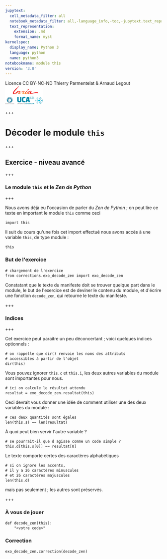 ```yaml
---
jupytext:
  cell_metadata_filter: all
  notebook_metadata_filter: all,-language_info,-toc,-jupytext.text_representation.jupytext_version,-jupytext.text_representation.format_version
  text_representation:
    extension: .md
    format_name: myst
kernelspec:
  display_name: Python 3
  language: python
  name: python3
notebookname: module this
version: '3.0'
---
```


<div class="licence">
<span>Licence CC BY-NC-ND</span>
<span>Thierry Parmentelat &amp; Arnaud Legout</span>
<span><img src="media/both-logos-small-alpha.png" /></span>
</div>

+++

# Décoder le module `this`

+++

## Exercice - niveau avancé

+++

### Le module `this` et le *Zen de Python*

+++

Nous avons déjà eu l'occasion de parler du *Zen de Python* ; on peut lire ce texte en important le module `this` comme ceci

```{code-cell} ipython3
import this
```

Il suit du cours qu'une fois cet import effectué nous avons accès à une variable `this`, de type module :

```{code-cell} ipython3
this
```

### But de l'exercice

```{code-cell} ipython3
# chargement de l'exercice
from corrections.exo_decode_zen import exo_decode_zen
```

Constatant que le texte du manifeste doit se trouver quelque part dans le module, le but de l'exercice est de deviner le contenu du module, et d'écrire une fonction `decode_zen`, qui retourne le texte du manifeste.

+++

### Indices

+++

Cet exercice peut paraître un peu déconcertant ; voici quelques indices optionnels :

```{code-cell} ipython3
# on rappelle que dir() renvoie les noms des attributs 
# accessibles à partir de l'objet
dir(this)
```

Vous pouvez ignorer `this.c` et `this.i`, les deux autres variables du module sont importantes pour nous.

```{code-cell} ipython3
# ici on calcule le résultat attendu
resultat = exo_decode_zen.resultat(this)
```

Ceci devrait vous donner une idée de comment utiliser une des deux variables du module :

```{code-cell} ipython3
# ces deux quantités sont égales
len(this.s) == len(resultat)
```

À quoi peut bien servir l'autre variable ?

```{code-cell} ipython3
# se pourrait-il que d agisse comme un code simple ?
this.d[this.s[0]] == resultat[0]
```

Le texte comporte certes des caractères alphabétiques

```{code-cell} ipython3
# si on ignore les accents, 
# il y a 26 caractères minuscules
# et 26 caractères majuscules
len(this.d)
```

mais pas seulement ; les autres sont préservés.

+++

### À vous de jouer

```{code-cell} ipython3
def decode_zen(this):
    "<votre code>"
```

### Correction

```{code-cell} ipython3
exo_decode_zen.correction(decode_zen)
```
